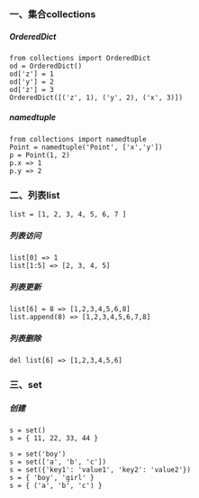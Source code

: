 ### 一、集合collections
##### OrderedDict
```
from collections import OrderedDict
od = OrderedDict()
od['z'] = 1
od['y'] = 2
od['z'] = 3
OrderedDict([('z', 1), ('y', 2), ('x', 3)])
```
##### namedtuple
```
from collections import namedtuple
Point = namedtuple('Point', ['x','y'])
p = Point(1, 2)
p.x => 1
p.y => 2
```

### 二、列表list
```
list = [1, 2, 3, 4, 5, 6, 7 ]
```

##### 列表访问
```
list[0] => 1
list[1:5] => [2, 3, 4, 5]
```
##### 列表更新
```
list[6] = 8 => [1,2,3,4,5,6,8] 
list.append(8) => [1,2,3,4,5,6,7,8]
```
##### 列表删除
```
del list[6] => [1,2,3,4,5,6] 
```
### 三、set
##### 创建
```
s = set()
s = { 11, 22, 33, 44 }
```
```
s = set('boy')
s = set(['a', 'b', 'c'])
s = set({'key1': 'value1', 'key2': 'value2'})
s = { 'boy', 'girl' }
s = { ('a', 'b', 'c') }
```
